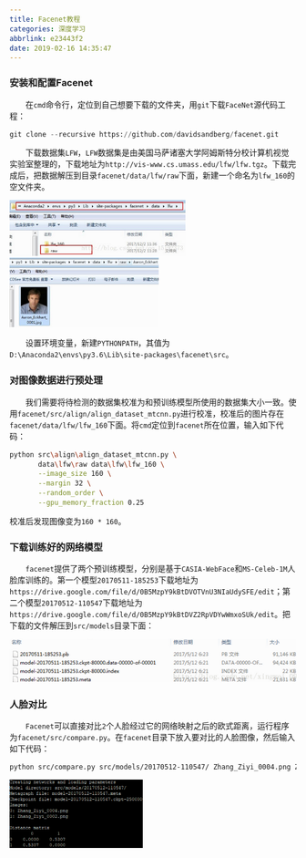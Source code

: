 ```yaml
---
title: Facenet教程
categories: 深度学习
abbrlink: e23443f2
date: 2019-02-16 14:35:47
---
```

### 安装和配置Facenet

&emsp;&emsp;在`cmd`命令行，定位到自己想要下载的文件夹，用`git`下载`FaceNet`源代码工程：<!--more-->

``` python
git clone --recursive https://github.com/davidsandberg/facenet.git
```

&emsp;&emsp;下载数据集`LFW`，`LFW`数据集是由美国马萨诸塞大学阿姆斯特分校计算机视觉实验室整理的，下载地址为`http://vis-www.cs.umass.edu/lfw/lfw.tgz`。下载完成后，把数据解压到目录`facenet/data/lfw/raw`下面，新建一个命名为`lfw_160`的空文件夹。

<img src="./Facenet教程/1.png" height="98" width="309">

<img src="./Facenet教程/2.png" height="122" width="262">

&emsp;&emsp;设置环境变量，新建`PYTHONPATH`，其值为`D:\Anaconda2\envs\py3.6\Lib\site-packages\facenet\src`。

### 对图像数据进行预处理

&emsp;&emsp;我们需要将待检测的数据集校准为和预训练模型所使用的数据集大小一致。使用`facenet/src/align/align_dataset_mtcnn.py`进行校准，校准后的图片存在`facenet/data/lfw/lfw_160`下面。将`cmd`定位到`facenet`所在位置，输入如下代码：

``` bash
python src\align\align_dataset_mtcnn.py \
       data\lfw\raw data\lfw\lfw_160 \
       --image_size 160 \
       --margin 32 \
       --random_order \
       --gpu_memory_fraction 0.25
```

校准后发现图像变为`160 * 160`。

### 下载训练好的网络模型

&emsp;&emsp;`facenet`提供了两个预训练模型，分别是基于`CASIA-WebFace`和`MS-Celeb-1M`人脸库训练的。第一个模型`20170511-185253`下载地址为`https://drive.google.com/file/d/0B5MzpY9kBtDVOTVnU3NIaUdySFE/edit`；第二个模型`20170512-110547`下载地址为`https://drive.google.com/file/d/0B5MzpY9kBtDVZ2RpVDYwWmxoSUk/edit`。把下载的文件解压到`src/models`目录下面：

<img src="./Facenet教程/3.png">

### 人脸对比

&emsp;&emsp;`Facenet`可以直接对比`2`个人脸经过它的网络映射之后的欧式距离，运行程序为`facenet/src/compare.py`。在`facenet`目录下放入要对比的人脸图像，然后输入如下代码：

``` bash
python src/compare.py src/models/20170512-110547/ Zhang_Ziyi_0004.png Zhang_Ziyi_0002.png
```

<img src="./Facenet教程/4.png" height="120" width="234">